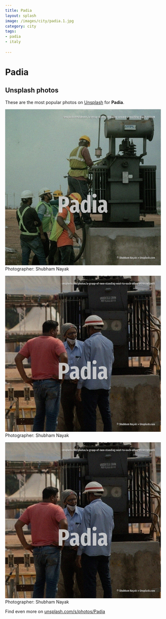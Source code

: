 ```yaml
---
title: Padia
layout: splash
image: /images/city/padia.1.jpg
category: city
tags:
- padia
- italy

---
```

# Padia

  

 
## Unsplash photos
These are the most popular photos on [Unsplash](https://unsplash.com) for **Padia**.
 
![Padia](/images/city/padia.1.jpg)
Photographer:  Shubham Nayak
 
![Padia](/images/city/padia.2.jpg)
Photographer:  Shubham Nayak
 
![Padia](/images/city/padia.3.jpg)
Photographer:  Shubham Nayak
 
Find even more on [unsplash.com/s/photos/Padia](https://unsplash.com/s/photos/Padia)
 
